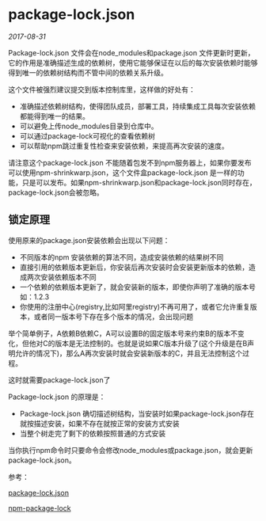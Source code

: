 # package-lock.json

*2017-08-31*

Package-lock.json 文件会在node_modules和package.json 文件更新时更新，它的作用是准确描述生成的依赖树，使用它能够保证在以后的每次安装依赖时能够得到唯一的依赖树结构而不管中间的依赖关系升级。

这个文件被强烈建议提交到版本控制库里，这样做的好处有：

* 准确描述依赖树结构，使得团队成员，部署工具，持续集成工具每次安装依赖都能得到唯一的结果。
* 可以避免上传node_modules目录到仓库中。
* 可以通过package-lock可视化的查看依赖树
* 可以帮助npm跳过重复性检查来安装依赖，来提高再次安装的速度。

请注意这个package-lock.json 不能随着包发不到npm服务器上，如果你要发布可以使用npm-shrinkwarp.json，这个文件盒package-lock.json 是一样的功能，只是可以发布。如果npm-shrinkwarp.json和package-lock.json同时存在，package-lock.json会被忽略。

## 锁定原理

使用原来的package.json安装依赖会出现以下问题：

* 不同版本的npm 安装依赖的算法不同，造成安装依赖的结果树不同
* 直接引用的依赖版本更新后，你安装后再次安装时会安装更新版本的依赖，造成两次安装依赖版本不同
* 一个依赖的依赖版本更新了，就会安装新的版本，即使你声明了准确的版本号如：1.2.3
* 你使用的注册中心(registry,比如阿里registry)不再可用了，或者它允许重复版本，或者同一版本号下存在多个版本的情况，会出现问题

举个简单例子，A依赖B依赖C，A可以设置B的固定版本号来约束B的版本不变化，但他对C的版本是无法控制的。也就是说如果C版本升级了(这个升级是在B声明允许的情况下)，那么A再次安装时就会安装新版本的C，并且无法控制这个过程。

这时就需要package-lock.json了

Package-lock.json 的原理是：

* Package-lock.json 确切描述树结构，当安装时如果package-lock.json存在就按描述安装，如果不存在就按正常的安装方式安装
* 当整个树走完了剩下的依赖按照普通的方式安装

当你执行npm命令时只要命令会修改node_modules或package.json，就会更新package-lock.json。



参考：

[package-lock.json](https://docs.npmjs.com/files/package-lock.json)

[npm-package-lock](https://docs.npmjs.com/files/package-locks)
